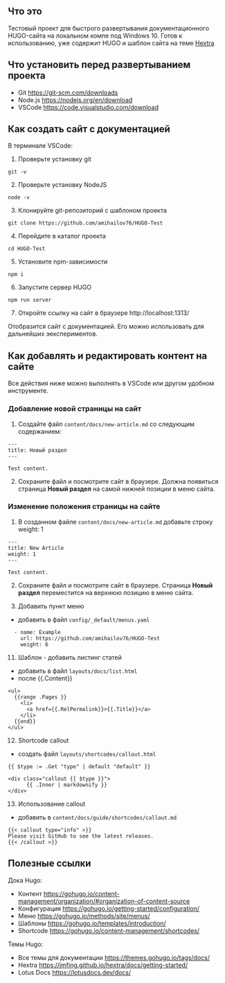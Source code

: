## Что это 
Тестовый проект для быстрого развертывания документационного HUGO-сайта на локальном компе под Windows 10.
Готов к использованию, уже содержит HUGO и шаблон сайта на теме [Hextra](http://localhost:1313/docs/#what-is-hextra)


## Что установить перед развертыванием проекта

- Git https://git-scm.com/downloads
- Node.js https://nodejs.org/en/download
- VSCode https://code.visualstudio.com/download

## Как создать сайт с документацией
В терминале VSCode:

1. Проверьте установку git
```
git -v
```

2. Проверьте установку NodeJS
```
node -v
```

3. Клонируйте git-репозиторий с шаблоном проекта
```
git clone https://github.com/amihailov76/HUGO-Test
```

4. Перейдите в каталог проекта
```
cd HUGO-Test
```

5. Установите npm-зависимости
```
npm i
```

6. Запустите сервер HUGO
```
npm run server
```

7. Откройте ссылку на сайт в браузере
http://localhost:1313/

Отобразится сайт с документацией. Его можно использовать для дальнейших эекспериментов.

## Как добавлять и редактировать контент на сайте
Все действия ниже можно выполнять в VSCode или другом удобном инструменте. 
### Добавление новой страницы на сайт
1. Создайте файл `content/docs/new-article.md` со следующим содержанием:
```
---
title: Новый раздел
---

Test content.
```
2. Сохраните файл и посмотрите сайт в браузере.
Должна появиться страница **Новый раздел** на самой нижней позиции в меню сайта.

### Изменение положения страницы на сайте
1. В созданном файле `content/docs/new-article.md` добавьте строку weight: 1
```
---
title: New Article
weight: 1
---

Test content.
```
2. Сохраните файл и посмотрите сайт в браузере.
Страница **Новый раздел** переместится на верхнюю позицию в меню сайта.

10. Добавить пункт меню
- добавить в файл `config/_default/menus.yaml`
```
  - name: Example
    url: https://github.com/amihailov76/HUGO-Test
    weight: 6
```

11. Шаблон - добавить листинг статей
- добавить в файл `layouts/docs/list.html`
- после {{.Content}}

```
<ul>
  {{range .Pages }}
    <li>
      <a href={{.RelPermalink}}>{{.Title}}</a>
    </li>
  {{end}}
</ul>
```

12. Shortcode callout
- создать файл `layouts/shortcodes/callout.html`

```
{{ $type := .Get "type" | default "default" }}

<div class="callout {{ $type }}">
      {{ .Inner | markdownify }}
</div>
```

13. Использование callout
- добавить в `content/docs/guide/shortcodes/callout.md`

```
{{< callout type="info" >}}
Please visit GitHub to see the latest releases.
{{< /callout >}}
```

## Полезные ссылки

Дока Hugo:
- Контент https://gohugo.io/content-management/organization/#organization-of-content-source
- Конфигурация https://gohugo.io/getting-started/configuration/
- Меню https://gohugo.io/methods/site/menus/
- Шаблоны https://gohugo.io/templates/introduction/
- Shortcode https://gohugo.io/content-management/shortcodes/

Темы Hugo:
- Все темы для документации https://themes.gohugo.io/tags/docs/
- Hextra https://imfing.github.io/hextra/docs/getting-started/
- Lotus Docs https://lotusdocs.dev/docs/
